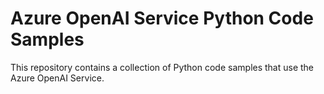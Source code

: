 # Azure OpenAI Service Python Code Samples
This repository contains a collection of Python code samples that use the Azure OpenAI Service.
